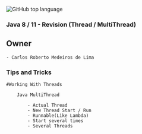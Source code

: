 ![GitHub top language](https://img.shields.io/github/languages/top/CarlosRobertoMedeiros/revision-thread-java)
### Java 8 / 11 - Revision (Thread / MultiThread)


## Owner

	- Carlos Roberto Medeiros de Lima

### Tips and Tricks ###
	
	#Working With Threads
	
		Java MultiThread
			
			- Actual Thread
			- New Thread Start / Run
			- Runnable(Like Lambda)
			- Start several times
			- Several Threads
		
		
		
	
		
		
		
			